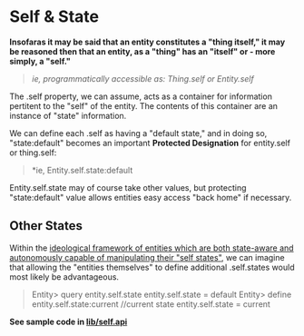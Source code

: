 # Self & State

**Insofaras it may be said that an entity constitutes a "thing itself," it may be reasoned then that an entity, as a "thing" has an "itself" or - more simply, a "self."**

> *ie, programmatically accessible as: Thing.self or Entity.self*

The .self property, we can assume, acts as a container for information pertitent to the "self" of the entity. The contents of this container are an instance of "state" information.

We can define each .self as having a "default state," and in doing so, "state:default" becomes an important **Protected Designation** for entity.self or thing.self:

> *ie, Entity.self.state:default

Entity.self.state may of course take other values, but protecting "state:default" value allows entities easy access "back home" if necessary. 

## Other States

Within the [ideological framework of entities which are both state-aware and autonomously capable of manipulating their "self states"](https://medium.com/life-in-pantarctica/these-two-top-shopping-tips-could-save-you-tons-of-cash-on-your-next-trip-to-the-tri-cities-8a45c2e25449), we can imagine that allowing the "entities themselves" to define additional .self.states would most likely be advantageous.

> Entity> query entity.self.state
> entity.self.state = default
> Entity> define entity.self.state:current //current state
> entity.self.state = current

**See sample code in [lib/self.api](https://github.com/EarlyClues/UniversalFreeRealmsStandardProtocols/blob/master/lib/self.api)**
